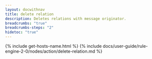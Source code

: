 ```yaml
---
layout: docwithnav
title: delete relation
description: Deletes relations with message originator. 
breadcrumbs: "true"
breadcrumbs-steps: "2"
hidetoc: "true"
---
```


{% include get-hosts-name.html %}
{% include docs/user-guide/rule-engine-2-0/nodes/action/delete-relation.md %}
